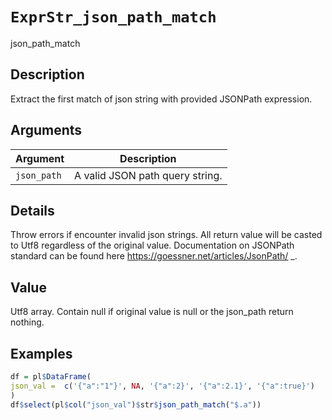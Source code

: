 # `ExprStr_json_path_match`

json_path_match


## Description

Extract the first match of json string with provided JSONPath expression.


## Arguments

Argument      |Description
------------- |----------------
`json_path`     |     A valid JSON path query string.


## Details

Throw errors if encounter invalid json strings.
 All return value will be casted to Utf8 regardless of the original value.
 Documentation on JSONPath standard can be found
 here <https://goessner.net/articles/JsonPath/> _.


## Value

Utf8 array. Contain null if original value is null or the json_path return nothing.


## Examples

```r
df = pl$DataFrame(
json_val =  c('{"a":"1"}', NA, '{"a":2}', '{"a":2.1}', '{"a":true}')
)
df$select(pl$col("json_val")$str$json_path_match("$.a"))
```


